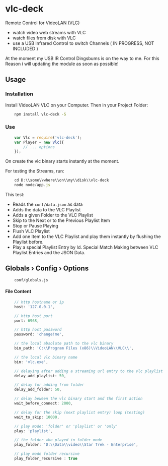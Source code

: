 # vlc-deck
Remote Control for VideoLAN (VLC)

* watch video web streams with VLC
* watch files from disk with VLC
* use a USB Infrared Control to switch Channels ( IN PROGRESS, NOT INCLUDED )

At the moment my USB IR Control Dingsbums is on the way to me. For this Reason i will updating the module as soon as possible!

## Usage
### Installation

Install VideoLAN VLC on your Computer. Then in your Project Folder: 

```bash    
    npm install vlc-deck -S
``` 

### Use

```js
    var Vlc = require('vlc-deck');
    var Player = new Vlc({
        // ... options
    });
```

On create the vlc binary starts instantly at the moment. 

For testing the Streams, run:

```js
    cd D:\\some\\where\\on\\my\\disk\\vlc-deck
    node node/app.js
```

This test:

* Reads the `conf/data.json` as data
* Adds the data to the VLC Playlist
* Adds a given Folder to the VLC Playlist
* Skip to the Next or to the Previous Playlist Item
* Stop or Pause Playing
* Flush VLC Playlist
* Add one Item to the VLC Playlist and play them instantly by flushing the Playlist before.
* Play a special Playlist Entry by Id. Special Match Making between VLC Playlist Entries and the JSON Data.


## Globals › Config › Options

```bash
    conf/globals.js
```

#### File Content

```js
    // http hostname or ip
    host: '127.0.0.1',
```

```js
    // http host port
    port: 6968,
```

```js
    // http host password
    password: 'change!me',
```

```js
    // the local absolute path to the vlc binary
    bin_path: 'C:\\Program Files (x86)\\VideoLAN\\VLC\\',
```

```js
    // the local vlc binary name
    bin: 'vlc.exe',
```

```js
    // delaying after adding a streaming url entry to the vlc playlist
    delay_add_playlist: 50,
```

```js
    // delay for adding from folder
    delay_add_folder: 50,
```

```js
    // delay beween the vlc binary start and the first action
    wait_before_connect: 2000,
```

```js
    // delay for the skip (next playlist entry) loop (testing)
    wait_to_skip: 10000,
```

```js
    // play mode: 'folder' or 'playlist' or 'only'
    play: 'playlist',
```

```js
    // the folder who played in folder mode
    play_folder: 'D:\\Data\\video\\Star Trek - Enterprise',
```

```js
    // play mode folder recursive
    play_folder_recursive : true
```

